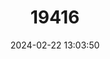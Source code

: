 ---
title: "19416"
category: "Reithrodontomys spectabilis"
draft: false
date: 2024-02-22 13:03:50
languages:
  English: ["Cozumel Harvest Mouse"]
---